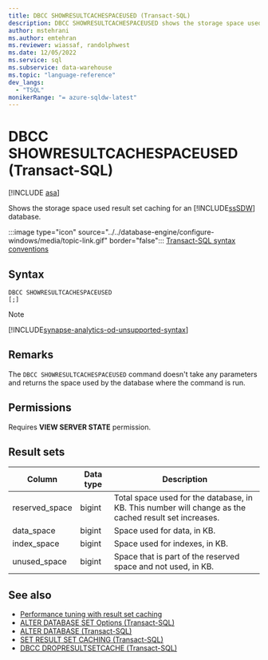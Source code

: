 ```yaml
---
title: DBCC SHOWRESULTCACHESPACEUSED (Transact-SQL)
description: DBCC SHOWRESULTCACHESPACEUSED shows the storage space used result set caching for an Azure Synapse Analytics database.
author: mstehrani
ms.author: emtehran
ms.reviewer: wiassaf, randolphwest
ms.date: 12/05/2022
ms.service: sql
ms.subservice: data-warehouse
ms.topic: "language-reference"
dev_langs:
  - "TSQL"
monikerRange: "= azure-sqldw-latest"
---
```


# DBCC SHOWRESULTCACHESPACEUSED (Transact-SQL)

[!INCLUDE [asa](../../includes/applies-to-version/asa.md)]

Shows the storage space used result set caching for an [!INCLUDE[ssSDW](../../includes/sssdw-md.md)] database.

:::image type="icon" source="../../database-engine/configure-windows/media/topic-link.gif" border="false"::: [Transact-SQL syntax conventions](../../t-sql/language-elements/transact-sql-syntax-conventions-transact-sql.md)

## Syntax

```syntaxsql
DBCC SHOWRESULTCACHESPACEUSED
[;]
```

> [!NOTE]  
> [!INCLUDE[synapse-analytics-od-unsupported-syntax](../../includes/synapse-analytics-od-unsupported-syntax.md)]

## Remarks

The `DBCC SHOWRESULTCACHESPACEUSED` command doesn't take any parameters and returns the space used by the database where the command is run.

## Permissions

Requires **VIEW SERVER STATE** permission.

## Result sets

| Column | Data type | Description |
| --- | --- | --- |
| reserved_space | bigint | Total space used for the database, in KB. This number will change as the cached result set increases. |
| data_space | bigint | Space used for data, in KB. |
| index_space | bigint | Space used for indexes, in KB. |
| unused_space | bigint | Space that is part of the reserved space and not used, in KB. |

## See also

- [Performance tuning with result set caching](/azure/sql-data-warehouse/performance-tuning-result-set-caching)</br>
- [ALTER DATABASE SET Options (Transact-SQL)](../statements/alter-database-transact-sql-set-options.md?view=azure-sqldw-latest&preserve-view=true)</br>
- [ALTER DATABASE (Transact-SQL)](../statements/alter-database-transact-sql.md?view=azure-sqldw-latest&preserve-view=true)</br>
- [SET RESULT SET CACHING (Transact-SQL)](../statements/set-result-set-caching-transact-sql.md)</br>
- [DBCC DROPRESULTSETCACHE  (Transact-SQL)](./dbcc-dropresultsetcache-transact-sql.md)
